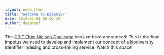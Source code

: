 ```yaml
---
layout: news_item
title: "Welcome to BioGUID!"
date: 2014-12-02 08:06:14
author: deepreef
---
```


The [GBIF Ebbe Nielsen Challenge] has just been announced! This is the final impetus we need to develop and implement our concept of a biodiversity identifier indexing and cross-linking service. Watch this space!

[GBIF Ebbe Nielsen Challenge]: http://gbif.challengepost.com/